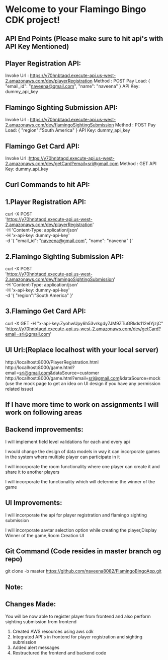 # Welcome to your Flamingo Bingo CDK project!

API End Points (Please make sure to hit api's with API Key Mentioned)
-------------

Player Registration API:
-----------------------
Invoke Url : https://y70hnbtaqd.execute-api.us-west-2.amazonaws.com/dev/playerRegistration
Method : POST 
Pay Load: 
{ 
"email_id": "naveena@gmail.com", 
"name": "naveena"
}
API Key: dummy_api_key

Flamingo Sighting Submission API:
--------------------------------
Invoke Url : https://y70hnbtaqd.execute-api.us-west-2.amazonaws.com/dev/flamingoSightingSubmission
Method : POST
Pay Load: 
{
"region":"South America"
}
API Key: dummy_api_key


Flamingo Get Card API:
----------------------
Invoke Url :https://y70hnbtaqd.execute-api.us-west-2.amazonaws.com/dev/getCard?email=sri@gmail.com
Method : GET
API Key: dummy_api_key

Curl Commands to hit API:
------------------------

1.Player Registration API:
-----------------------
curl -X POST \
  'https://y70hnbtaqd.execute-api.us-west-2.amazonaws.com/dev/playerRegistration' \
  -H 'Content-Type: application/json' \
  -H 'x-api-key: dummy-api-key' \
  -d '{
        "email_id": "naveena@gmail.com",
        "name": "naveena"
      }'

2.Flamingo Sighting Submission API:
----------------------------------
curl -X POST \
  'https://y70hnbtaqd.execute-api.us-west-2.amazonaws.com/dev/flamingoSightingSubmission' \
  -H 'Content-Type: application/json' \
  -H 'x-api-key: dummy-api-key' \
  -d '{
        "region":"South America"
      }'

3.Flamingo Get Card API:
----------------------

curl -X GET -H "x-api-key:ZyohwUpy6h53vrkgdy7JM9ZTuGRkds112eIYjzjC" 'https://y70hnbtaqd.execute-api.us-west-2.amazonaws.com/dev/getCard?email=sri@gmail.com'

UI Url:(Replace localhost with your local server)
-------
http://localhost:8000/PlayerRegistration.html
http://localhost:8000/game.html?email=sri@gmail.com&dataSource=customer
http://localhost:8000/game.html?email=sri@gmail.com&dataSource=mock (use the mock page to get an idea on UI design if you have any permission related issue)


If I have more time to work on assignments I will work on following areas
-------------------------------------------------------------------------

Backend improvements:
--------------------

I will implement field level validations for each and every api

I would change the design of data models in way it can incorporate games in the system where multiple player can participate in it 

I will incorporate the room functionality where one player can create it and share it to another players

I will incorporate the functionality which will determine the winner of the game 


UI Improvements:
---------------
I will incorporate the api for player registration and flamingo sighting submission

I will incorporate aavtar selection option while creating the player,Display Winner of the game,Room Creation UI


Git Command (Code resides in master branch og repo)
-----------
git clone -b master https://github.com/naveena8082/FlamingoBingoApp.git


Note:
----
Changes Made:
------------
You will be now able to register player from frontend and also perform sighting submission from frontend

1. Created AWS resources using aws cdk 
2. Integrated API's in frontend for player registration and sighting submission
3. Added alert messages
4. Restructured the frontend and backend code











